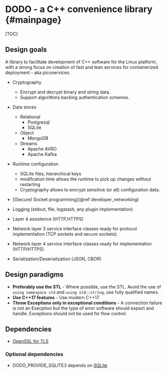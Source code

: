 # DODO - a C++ convenience library {#mainpage}

[TOC]

## Design goals

A library to facilitate development of C++ software for the Linux platform, with a strong focus on creation
of fast and lean services for containerized deployment - aka picoservices.

  - Cryptography
    - Encrypt and decrypt binary and string data.
    - Support algorithms backing authentication schemes.
  - Data stores
    - Relational
      - Postgresql
      - SQLite
    - Object
      - MongoDB
    - Streams
      - Apache AVRO
      - Apache Kafka
  - Runtime configuration
    - SQLite files, hierarchical keys
    - modifcation time allows the runtime to pick up changes without restarting
    - Cryptography allows to encrypt sensitive (or all) configuration data.
  - [(Secure) Socket programming](@ref developer_networking)
  - Logging (stdout, file, logstash, any plugin implementation)

  - Layer 4 assistence (HTTP,HTTPS)
  - Network layer 3 service interface classes ready for protocol implementation (TCP sockets and secure sockets).
  - Network layer 4 service interface classes ready for implementation (HTTP/HTTPS).

  - Serialization/Deserialization (JSON, CBOR)



## Design paradigms

  - **Preferably use the STL** - Where possible, use the STL. Avoid the use of `using namespace std` and
  `using std::string`, use fully qualified names.
  - **Use C++17 features** - Use modern C++17.
  - **Throw Exceptions only in exceptional conditions** - A connection failure is not an Execption but the type of
  error software should expect and handle. Exceptions should not be used for flow control.

## Dependencies

  - [OpenSSL for TLS](https://www.openssl.org/)

### Optional dependencies

  - DODO_PROVIDE_SQLITE3 depends on [SQLite](https://www.sqlite.org/index.html)